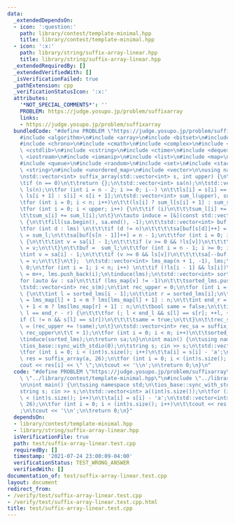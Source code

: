 ```yaml
---
data:
  _extendedDependsOn:
  - icon: ':question:'
    path: library/contest/template-minimal.hpp
    title: library/contest/template-minimal.hpp
  - icon: ':x:'
    path: library/string/suffix-array-linear.hpp
    title: library/string/suffix-array-linear.hpp
  _extendedRequiredBy: []
  _extendedVerifiedWith: []
  _isVerificationFailed: true
  _pathExtension: cpp
  _verificationStatusIcon: ':x:'
  attributes:
    '*NOT_SPECIAL_COMMENTS*': ''
    PROBLEM: https://judge.yosupo.jp/problem/suffixarray
    links:
    - https://judge.yosupo.jp/problem/suffixarray
  bundledCode: "#define PROBLEM \"https://judge.yosupo.jp/problem/suffixarray\"\n\n\
    #include <algorithm>\n#include <array>\n#include <bitset>\n#include <cassert>\n\
    #include <chrono>\n#include <cmath>\n#include <complex>\n#include <cstdio>\n#include\
    \ <cstdlib>\n#include <cstring>\n#include <ctime>\n#include <deque>\n#include\
    \ <iostream>\n#include <iomanip>\n#include <list>\n#include <map>\n#include <numeric>\n\
    #include <queue>\n#include <random>\n#include <set>\n#include <stack>\n#include\
    \ <string>\n#include <unordered_map>\n#include <vector>\n\nusing namespace std;\n\
    \nstd::vector<int> suffix_array(std::vector<int> s, int upper) {\n\tint n = (int)s.size();\n\
    \tif (n == 0)\n\t\treturn {};\n\tstd::vector<int> sa(n);\n\tstd::vector<bool>\
    \ ls(n);\n\tfor (int i = n - 2; i >= 0; i--) \n\t\tls[i] = s[i] == s[i + 1] ?\
    \ ls[i + 1] : s[i] < s[i + 1];\n\tstd::vector<int> sum_l(upper), sum_s(upper);\n\
    \tfor (int i = 0; i < n; i++)\n\t\t(ls[i] ? sum_l[s[i] + 1] : sum_s[s[i]])++;\n\
    \tfor (int i = 0; i < upper; i++) {\n\t\tif (i)\n\t\t\tsum_l[i] += sum_s[i - 1];\n\
    \t\tsum_s[i] += sum_l[i];\n\t}\n\tauto induce = [&](const std::vector<int> &lms)\
    \ {\n\t\tfill(sa.begin(), sa.end(), -1);\n\t\tstd::vector<int> buf = sum_s;\n\t\
    \tfor (int d : lms) \n\t\t\tif (d != n)\n\t\t\t\tsa[buf[s[d]]++] = d;\n\t\tbuf\
    \ = sum_l;\n\t\tsa[buf[s[n - 1]]++] = n - 1;\n\t\tfor (int i = 0; i < n; i++)\
    \ {\n\t\t\tint v = sa[i] - 1;\n\t\t\tif (v >= 0 && !ls[v])\n\t\t\t\tsa[buf[s[v]]++]\
    \ = v;\n\t\t}\n\t\tbuf =  sum_l;\n\t\tfor (int i = n - 1; i >= 0; i--) {\n\t\t\
    \tint v = sa[i] - 1;\n\t\t\tif (v >= 0 && ls[v])\n\t\t\t\tsa[--buf[s[v] + 1]]\
    \ = v;\n\t\t}\n\t};  \n\tstd::vector<int> lms_map(n + 1, -1), lms;\n\tint m =\
    \ 0;\n\tfor (int i = 1; i < n; i++) \n\t\tif (!ls[i - 1] && ls[i])\n\t\t\tlms_map[i]\
    \ = m++, lms.push_back(i);\n\tinduce(lms);\n\tstd::vector<int> sorted_lms;\n\t\
    for (auto &v : sa)\n\t\tif (lms_map[v] != -1)\n\t\t\tsorted_lms.push_back(v);\n\
    \tstd::vector<int> rec_s(m);\n\tint rec_upper = 0;\n\tfor (int i = 1; i < m; i++)\
    \ {\n\t\tint l = sorted_lms[i - 1];\n\t\tint r = sorted_lms[i];\n\t\tint end_l\
    \ = lms_map[l] + 1 < m ? lms[lms_map[l] + 1] : n;\n\t\tint end_r = lms_map[r]\
    \ + 1 < m ? lms[lms_map[r] + 1] : n;\n\t\tbool same = false;\n\t\tif (end_l -\
    \ l == end_r - r) {\n\t\t\tfor (; l < end_l && s[l] == s[r]; ++l, ++r);\n\t\t\t\
    if (l != n && s[l] == s[r])\n\t\t\t\tsame = true;\n\t\t}\n\t\trec_s[lms_map[sorted_lms[i]]]\
    \ = (rec_upper += !same);\n\t}\n\tstd::vector<int> rec_sa = suffix_array(rec_s,\
    \ rec_upper\n\t\t + 1);\n\tfor (int i = 0; i < m; i++)\n\t\tsorted_lms[i] = lms[rec_sa[i]];\n\
    \tinduce(sorted_lms);\n\treturn sa;\n}\n\nint main() {\n\tusing namespace std;\n\
    \tios_base::sync_with_stdio(0);\n\tstring s; cin >> s;\n\tstd::vector<int> a((int)s.size());\n\
    \tfor (int i = 0; i < (int)s.size(); i++)\n\t\ta[i] = s[i] - 'a';\n\tstd::vector<int>\
    \ res = suffix_array(a, 26);\n\tfor (int i = 0; i < (int)s.size(); i++)\n\t\t\
    cout << res[i] << \" \";\n\tcout << '\\n';\n\treturn 0;\n}\n"
  code: "#define PROBLEM \"https://judge.yosupo.jp/problem/suffixarray\"\n\n#include\
    \ \"../library/contest/template-minimal.hpp\"\n#include \"../library/string/suffix-array-linear.hpp\"\
    \n\nint main() {\n\tusing namespace std;\n\tios_base::sync_with_stdio(0);\n\t\
    string s; cin >> s;\n\tstd::vector<int> a((int)s.size());\n\tfor (int i = 0; i\
    \ < (int)s.size(); i++)\n\t\ta[i] = s[i] - 'a';\n\tstd::vector<int> res = suffix_array(a,\
    \ 26);\n\tfor (int i = 0; i < (int)s.size(); i++)\n\t\tcout << res[i] << \" \"\
    ;\n\tcout << '\\n';\n\treturn 0;\n}"
  dependsOn:
  - library/contest/template-minimal.hpp
  - library/string/suffix-array-linear.hpp
  isVerificationFile: true
  path: test/suffix-array-linear.test.cpp
  requiredBy: []
  timestamp: '2021-07-24 23:00:09-04:00'
  verificationStatus: TEST_WRONG_ANSWER
  verifiedWith: []
documentation_of: test/suffix-array-linear.test.cpp
layout: document
redirect_from:
- /verify/test/suffix-array-linear.test.cpp
- /verify/test/suffix-array-linear.test.cpp.html
title: test/suffix-array-linear.test.cpp
---
```

